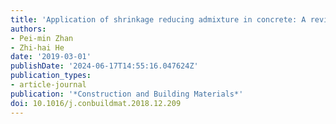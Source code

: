 ```yaml
---
title: 'Application of shrinkage reducing admixture in concrete: A review'
authors:
- Pei-min Zhan
- Zhi-hai He
date: '2019-03-01'
publishDate: '2024-06-17T14:55:16.047624Z'
publication_types:
- article-journal
publication: '*Construction and Building Materials*'
doi: 10.1016/j.conbuildmat.2018.12.209
---
```

